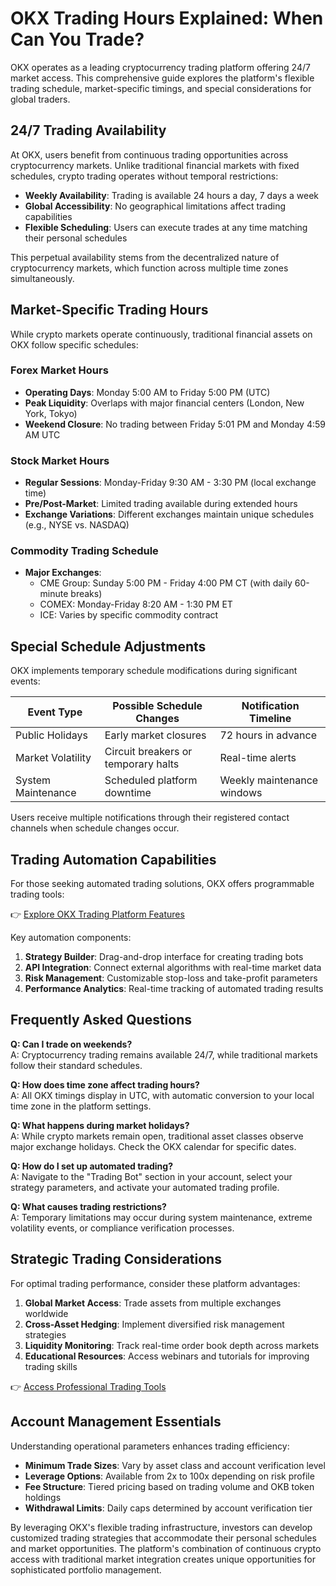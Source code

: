 # OKX Trading Hours Explained: When Can You Trade?

OKX operates as a leading cryptocurrency trading platform offering 24/7 market access. This comprehensive guide explores the platform's flexible trading schedule, market-specific timings, and special considerations for global traders.

## 24/7 Trading Availability

At OKX, users benefit from continuous trading opportunities across cryptocurrency markets. Unlike traditional financial markets with fixed schedules, crypto trading operates without temporal restrictions:

- **Weekly Availability**: Trading is available 24 hours a day, 7 days a week
- **Global Accessibility**: No geographical limitations affect trading capabilities
- **Flexible Scheduling**: Users can execute trades at any time matching their personal schedules

This perpetual availability stems from the decentralized nature of cryptocurrency markets, which function across multiple time zones simultaneously.

## Market-Specific Trading Hours

While crypto markets operate continuously, traditional financial assets on OKX follow specific schedules:

### Forex Market Hours
- **Operating Days**: Monday 5:00 AM to Friday 5:00 PM (UTC)
- **Peak Liquidity**: Overlaps with major financial centers (London, New York, Tokyo)
- **Weekend Closure**: No trading between Friday 5:01 PM and Monday 4:59 AM UTC

### Stock Market Hours
- **Regular Sessions**: Monday-Friday 9:30 AM - 3:30 PM (local exchange time)
- **Pre/Post-Market**: Limited trading available during extended hours
- **Exchange Variations**: Different exchanges maintain unique schedules (e.g., NYSE vs. NASDAQ)

### Commodity Trading Schedule
- **Major Exchanges**: 
  - CME Group: Sunday 5:00 PM - Friday 4:00 PM CT (with daily 60-minute breaks)
  - COMEX: Monday-Friday 8:20 AM - 1:30 PM ET
  - ICE: Varies by specific commodity contract

## Special Schedule Adjustments

OKX implements temporary schedule modifications during significant events:

| Event Type       | Possible Schedule Changes          | Notification Timeline |
|------------------|------------------------------------|-----------------------|
| Public Holidays  | Early market closures                | 72 hours in advance   |
| Market Volatility| Circuit breakers or temporary halts  | Real-time alerts      |
| System Maintenance| Scheduled platform downtime          | Weekly maintenance windows |

Users receive multiple notifications through their registered contact channels when schedule changes occur.

## Trading Automation Capabilities

For those seeking automated trading solutions, OKX offers programmable trading tools:

👉 [Explore OKX Trading Platform Features](https://bit.ly/okx-bonus)

Key automation components:
1. **Strategy Builder**: Drag-and-drop interface for creating trading bots
2. **API Integration**: Connect external algorithms with real-time market data
3. **Risk Management**: Customizable stop-loss and take-profit parameters
4. **Performance Analytics**: Real-time tracking of automated trading results

## Frequently Asked Questions

**Q: Can I trade on weekends?**  
A: Cryptocurrency trading remains available 24/7, while traditional markets follow their standard schedules.

**Q: How does time zone affect trading hours?**  
A: All OKX timings display in UTC, with automatic conversion to your local time zone in the platform settings.

**Q: What happens during market holidays?**  
A: While crypto markets remain open, traditional asset classes observe major exchange holidays. Check the OKX calendar for specific dates.

**Q: How do I set up automated trading?**  
A: Navigate to the "Trading Bot" section in your account, select your strategy parameters, and activate your automated trading profile.

**Q: What causes trading restrictions?**  
A: Temporary limitations may occur during system maintenance, extreme volatility events, or compliance verification processes.

## Strategic Trading Considerations

For optimal trading performance, consider these platform advantages:

1. **Global Market Access**: Trade assets from multiple exchanges worldwide
2. **Cross-Asset Hedging**: Implement diversified risk management strategies
3. **Liquidity Monitoring**: Track real-time order book depth across markets
4. **Educational Resources**: Access webinars and tutorials for improving trading skills

👉 [Access Professional Trading Tools](https://bit.ly/okx-bonus)

## Account Management Essentials

Understanding operational parameters enhances trading efficiency:

- **Minimum Trade Sizes**: Vary by asset class and account verification level
- **Leverage Options**: Available from 2x to 100x depending on risk profile
- **Fee Structure**: Tiered pricing based on trading volume and OKB token holdings
- **Withdrawal Limits**: Daily caps determined by account verification tier

By leveraging OKX's flexible trading infrastructure, investors can develop customized trading strategies that accommodate their personal schedules and market opportunities. The platform's combination of continuous crypto access with traditional market integration creates unique opportunities for sophisticated portfolio management.